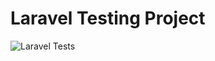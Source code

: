 # Laravel Testing Project

![Laravel Tests](https://github.com/pratamaa9812/Integrasi-Siste-API/actions/workflows/laravel-tests.yml/badge.svg)
